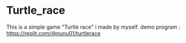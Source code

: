 # Turtle_race
This is a simple game "Turtle race" i made by myself. demo program : https://replit.com/@nunu01/turtlerace
